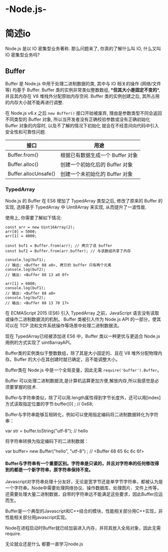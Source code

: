 # -Node.js-



# 简述io

Node.js 是以 IO 密集型业务著称. 那么问题来了, 你真的了解什么叫 IO, 什么又叫 IO 密集型业务吗?

## Buffer

Buffer 是 Node.js 中用于处理二进制数据的类, 其中与 IO 相关的操作 (网络/文件等) 均基于 Buffer. Buffer 类的实例非常类似整数数组, **\*但其大小是固定不变的***, 并且其内存在 V8 堆栈外分配原始内存空间. Buffer 类的实例创建之后, 其所占用的内存大小就不能再进行调整.

在 Node.js v6.x 之后 `new Buffer()` 接口开始被废弃, 理由是参数类型不同会返回不同类型的 Buffer 对象, 所以当开发者没有正确校验参数或没有正确初始化 Buffer 对象的内容时, 以及不了解的情况下初始化 就会在不经意间向代码中引入安全性和可靠性问题.

| 接口                   | 用途                   |
| -------------------- | -------------------- |
| Buffer.from()        | 根据已有数据生成一个 Buffer 对象 |
| Buffer.alloc()       | 创建一个初始化后的 Buffer 对象  |
| Buffer.allocUnsafe() | 创建一个未初始化的 Buffer 对象  |

### TypedArray

Node.js 的 Buffer 在 ES6 增加了 TypedArray 类型之后, 修改了原来的 Buffer 的实现, 选择基于 TypedArray 中 Uint8Array 来实现, 从而提升了一波性能.

使用上, 你需要了解如下情况:

```
const arr = new Uint16Array(2);
arr[0] = 5000;
arr[1] = 4000;

const buf1 = Buffer.from(arr); // 拷贝了该 buffer
const buf2 = Buffer.from(arr.buffer); // 与该数组共享了内存

console.log(buf1);
// 输出: <Buffer 88 a0>, 拷贝的 buffer 只有两个元素
console.log(buf2);
// 输出: <Buffer 88 13 a0 0f>

arr[1] = 6000;
console.log(buf1);
// 输出: <Buffer 88 a0>
console.log(buf2);
// 输出: <Buffer 88 13 70 17>
```





在 ECMAScript 2015 (ES6) 引入 TypedArray 之前，JavaScript 语言没有读取或操作二进制数据流的机制。 Buffer 类被引入作为 Node.js API 的一部分，使其可以在 TCP 流和文件系统操作等场景中处理二进制数据流。

现在 TypedArray已经被添加进 ES6 中，Buffer 类以一种更优与更适合 Node.js 用例的方式实现了 uint8arrayAPI。

Buffer类的实例类似于整数数组，除了其是大小固定的、且在 V8 堆外分配物理内存。Buffer 的大小在其创建时就已确定，且不能调整大小。

Buffer类在 Node.js 中是一个全局变量，因此无需 `require('buffer').Buffer`。



Buffer 可以处理二进制数据流,是计算机运算更加方便,解放内存,所以我感觉是必须要掌握的技术.

Buffer与字符串类似，除了可以用.length属性得到字节长度外，还可以用[index]方式读取指定位置的字节:buffer[0] ; // 0x68;

Buffer与字符串能够互相转化，例如可以使用指定编码将二进制数据转化为字符串：

var str = buffer.toString("utf-8");  // hello

将字符串转换为指定编码下的二进制数据：

var buffer= new Buffer("hello", "utf-8") ; // <Buffer 68 65 6c 6c 6f>



#### Buffer与字符串有一个重要区别。字符串是只读的，并且对字符串的任何修改得到的都是一个新字符串，原字符串保持不变。

Javascript对字符串处理十分友好，无论是宽字节还是单字节字符串，都被认为是一个字符串。Node中需要处理网络协议、操作数据库、处理图片、文件上传等，还需要处理大量二进制数据，自带的字符串远不能满足这些要求，因此Buffer应运而生。

Buffer是一个典型的Javascript和C++结合的模块，性能相关部分用C++实现，非性能相关部分用javascript实现。

Node在进程启动时Buffer就已经加装进入内存，并将其放入全局对象，因此无需require.



无论就业还是什么 都要一直学习node.js 